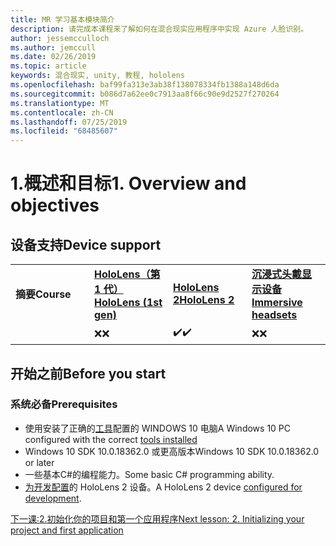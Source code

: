 ```yaml
---
title: MR 学习基本模块简介
description: 请完成本课程来了解如何在混合现实应用程序中实现 Azure 人脸识别。
author: jessemcculloch
ms.author: jemccull
ms.date: 02/26/2019
ms.topic: article
keywords: 混合现实, unity, 教程, hololens
ms.openlocfilehash: baf99fa313e3ab38f138078334fb1388a148d6da
ms.sourcegitcommit: b086d7a62ee0c7913aa8f66c90e9d2527f270264
ms.translationtype: MT
ms.contentlocale: zh-CN
ms.lasthandoff: 07/25/2019
ms.locfileid: "68485607"
---
```

# <a name="1-overview-and-objectives"></a><span data-ttu-id="d690c-104">1.概述和目标</span><span class="sxs-lookup"><span data-stu-id="d690c-104">1. Overview and objectives</span></span>

## <a name="device-support"></a><span data-ttu-id="d690c-105">设备支持</span><span class="sxs-lookup"><span data-stu-id="d690c-105">Device support</span></span>

<table>
    <colgroup>
    <col width="25%" />
    <col width="25%" />
    <col width="25%" />
    <col width="25%" />
    </colgroup>
    <tr>
        <td><span data-ttu-id="d690c-106"><strong>摘要</strong></span><span class="sxs-lookup"><span data-stu-id="d690c-106"><strong>Course</strong></span></span></td>
        <td><span data-ttu-id="d690c-107"><a href="hololens-hardware-details.md"><strong>HoloLens（第 1 代）</strong></a></span><span class="sxs-lookup"><span data-stu-id="d690c-107"><a href="hololens-hardware-details.md"><strong>HoloLens (1st gen)</strong></a></span></span></td>
        <td><span data-ttu-id="d690c-108"><a href="https://www.microsoft.com/en-us/hololens/hardware"><strong>HoloLens 2</strong></a></span><span class="sxs-lookup"><span data-stu-id="d690c-108"><a href="https://www.microsoft.com/en-us/hololens/hardware"><strong>HoloLens 2</strong></a></span></span></td>
        <td><span data-ttu-id="d690c-109"><a href="immersive-headset-hardware-details.md"><strong>沉浸式头戴显示设备</strong></a></span><span class="sxs-lookup"><span data-stu-id="d690c-109"><a href="immersive-headset-hardware-details.md"><strong>Immersive headsets</strong></a></span></span></td>
    </tr>
     <tr>
        <td></td>
        <td><span data-ttu-id="d690c-110">❌</span><span class="sxs-lookup"><span data-stu-id="d690c-110">❌</span></span></td>
        <td><span data-ttu-id="d690c-111">✔️</span><span class="sxs-lookup"><span data-stu-id="d690c-111">✔️</span></span></td>
        <td><span data-ttu-id="d690c-112">❌</span><span class="sxs-lookup"><span data-stu-id="d690c-112">❌</span></span></td>
    </tr>
</table>

## <a name="before-you-start"></a><span data-ttu-id="d690c-113">开始之前</span><span class="sxs-lookup"><span data-stu-id="d690c-113">Before you start</span></span>

### <a name="prerequisites"></a><span data-ttu-id="d690c-114">系统必备</span><span class="sxs-lookup"><span data-stu-id="d690c-114">Prerequisites</span></span>

* <span data-ttu-id="d690c-115">使用安装了正确的[工具](install-the-tools.md)配置的 WINDOWS 10 电脑</span><span class="sxs-lookup"><span data-stu-id="d690c-115">A Windows 10 PC configured with the correct [tools installed](install-the-tools.md)</span></span>
* <span data-ttu-id="d690c-116">Windows 10 SDK 10.0.18362.0 或更高版本</span><span class="sxs-lookup"><span data-stu-id="d690c-116">Windows 10 SDK 10.0.18362.0 or later</span></span>
* <span data-ttu-id="d690c-117">一些基本C#的编程能力。</span><span class="sxs-lookup"><span data-stu-id="d690c-117">Some basic C# programming ability.</span></span>
* <span data-ttu-id="d690c-118">[为开发配置](using-visual-studio.md#enabling-developer-mode)的 HoloLens 2 设备。</span><span class="sxs-lookup"><span data-stu-id="d690c-118">A HoloLens 2 device [configured for development](using-visual-studio.md#enabling-developer-mode).</span></span>

[<span data-ttu-id="d690c-119">下一课:2.初始化你的项目和第一个应用程序</span><span class="sxs-lookup"><span data-stu-id="d690c-119">Next lesson: 2. Initializing your project and first application</span></span>](mrlearning-base-ch1.md)

